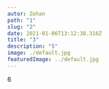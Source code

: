 ```yaml
---
autor: Zohan
path: "1"
slug: "2"
date: 2021-01-06T13:12:38.316Z
title: "3"
description: "5"
image: ./default.jpg
featuredImage: ../default.jpg
---
```

6